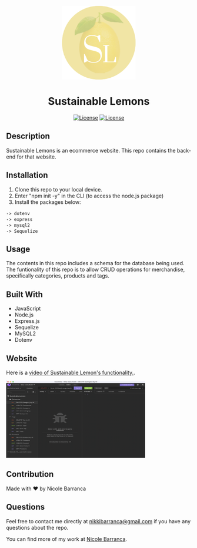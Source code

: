 <p align="center">
  <a href="" rel="noopener">
 <img width=200px height=200px src="./images/SL.png" alt="Project logo"></a>
</p>

<h1 align="center">Sustainable Lemons</h1>

<div align="center">

<a href="https://opensource.org/licenses/MIT">![License](https://img.shields.io/badge/License-MIT-green.svg)</a>
<a href="https://opensource.org/licenses/BSD-2-Clause">![License](https://img.shields.io/badge/License-BSD_2_Clause-yellowgreen.svg)</a>

</div>

## Description

Sustainable Lemons is an ecommerce website. This repo contains the back-end for that website.

## Installation

1. Clone this repo to your local device.
2. Enter "npm init -y" in the CLI (to access the node.js package)
3. Install the packages below:

```
-> dotenv
-> express
-> mysql2
-> Sequelize

```

## Usage

The contents in this repo includes a schema for the database being used.
The funtionality of this repo is to allow CRUD operations for merchandise, specifically categories, products and tags.

## Built With

- JavaScript
- Node.js
- Express.js
- Sequelize
- MySQL2
- Dotenv

## Website

Here is a [video of Sustainable Lemon's functionality.]().

<img width=378px height=209px src="./images/Ins.Png" alt="CRUD requests in Insomnia"></a>

## Contribution

Made with ❤️ by Nicole Barranca

## Questions

Feel free to contact me directly at nikkibarranca@gmail.com if you have any questions about the repo.

You can find more of my work at [Nicole Barranca](https://github.com/NicoleBarranca).
